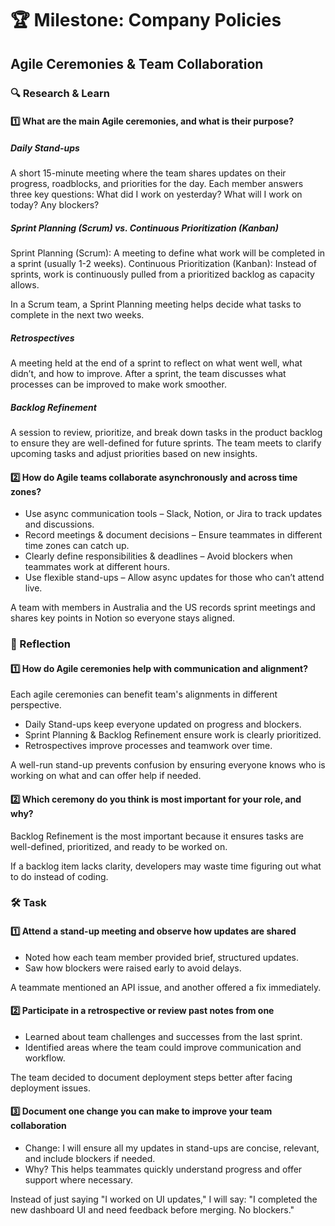 # 🏆 Milestone: Company Policies

## Agile Ceremonies & Team Collaboration

### 🔍 Research & Learn

#### 1️⃣ What are the main Agile ceremonies, and what is their purpose?

##### Daily Stand-ups

A short 15-minute meeting where the team shares updates on their progress, roadblocks, and priorities for the day.
Each member answers three key questions: What did I work on yesterday? What will I work on today? Any blockers?

##### Sprint Planning (Scrum) vs. Continuous Prioritization (Kanban)

Sprint Planning (Scrum): A meeting to define what work will be completed in a sprint (usually 1-2 weeks).
Continuous Prioritization (Kanban): Instead of sprints, work is continuously pulled from a prioritized backlog as capacity allows.

In a Scrum team, a Sprint Planning meeting helps decide what tasks to complete in the next two weeks.

##### Retrospectives

A meeting held at the end of a sprint to reflect on what went well, what didn’t, and how to improve.
After a sprint, the team discusses what processes can be improved to make work smoother.

##### Backlog Refinement

A session to review, prioritize, and break down tasks in the product backlog to ensure they are well-defined for future sprints.
The team meets to clarify upcoming tasks and adjust priorities based on new insights.

#### 2️⃣ How do Agile teams collaborate asynchronously and across time zones?

- Use async communication tools – Slack, Notion, or Jira to track updates and discussions.
- Record meetings & document decisions – Ensure teammates in different time zones can catch up.
- Clearly define responsibilities & deadlines – Avoid blockers when teammates work at different hours.
- Use flexible stand-ups – Allow async updates for those who can’t attend live.

A team with members in Australia and the US records sprint meetings and shares key points in Notion so everyone stays aligned.

### 📝 Reflection

#### 1️⃣ How do Agile ceremonies help with communication and alignment?

Each agile ceremonies can benefit team's alignments in different perspective.

- Daily Stand-ups keep everyone updated on progress and blockers.
- Sprint Planning & Backlog Refinement ensure work is clearly prioritized.
- Retrospectives improve processes and teamwork over time.

A well-run stand-up prevents confusion by ensuring everyone knows who is working on what and can offer help if needed.

#### 2️⃣ Which ceremony do you think is most important for your role, and why?

Backlog Refinement is the most important because it ensures tasks are well-defined, prioritized, and ready to be worked on.

If a backlog item lacks clarity, developers may waste time figuring out what to do instead of coding.

### 🛠️ Task

#### 1️⃣ Attend a stand-up meeting and observe how updates are shared

- Noted how each team member provided brief, structured updates.
- Saw how blockers were raised early to avoid delays.

A teammate mentioned an API issue, and another offered a fix immediately.

#### 2️⃣ Participate in a retrospective or review past notes from one

- Learned about team challenges and successes from the last sprint.
- Identified areas where the team could improve communication and workflow.

The team decided to document deployment steps better after facing deployment issues.

#### 3️⃣ Document one change you can make to improve your team collaboration

- Change: I will ensure all my updates in stand-ups are concise, relevant, and include blockers if needed.
- Why? This helps teammates quickly understand progress and offer support where necessary.

Instead of just saying "I worked on UI updates," I will say:
"I completed the new dashboard UI and need feedback before merging. No blockers."
